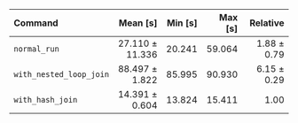 | Command | Mean [s] | Min [s] | Max [s] | Relative |
|:---|---:|---:|---:|---:|
| `normal_run` | 27.110 ± 11.336 | 20.241 | 59.064 | 1.88 ± 0.79 |
| `with_nested_loop_join` | 88.497 ± 1.822 | 85.995 | 90.930 | 6.15 ± 0.29 |
| `with_hash_join` | 14.391 ± 0.604 | 13.824 | 15.411 | 1.00 |
